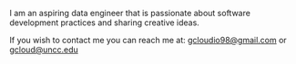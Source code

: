 I am an aspiring data engineer that is passionate about software development practices and sharing creative ideas. 

If you wish to contact me you can reach me at:
gcloudio98@gmail.com or gcloud@uncc.edu
